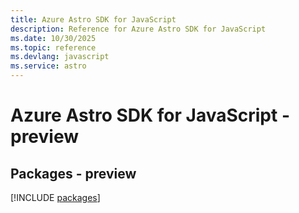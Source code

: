 ```yaml
---
title: Azure Astro SDK for JavaScript
description: Reference for Azure Astro SDK for JavaScript
ms.date: 10/30/2025
ms.topic: reference
ms.devlang: javascript
ms.service: astro
---
```

# Azure Astro SDK for JavaScript - preview
## Packages - preview
[!INCLUDE [packages](astro-index.md)]